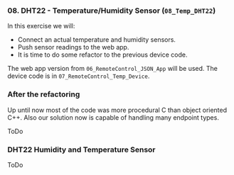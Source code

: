 ### 08. DHT22 - Temperature/Humidity Sensor (`08_Temp_DHT22`)

In this exercise we will:
* Connect an actual temperature and humidity sensors.
* Push sensor readings to the web app.
* It is time to do some refactor to the previous device code.  

The web app version from `06_RemoteControl_JSON_App` will be used.
The device code is in `07_RemoteControl_Temp_Device`.

### After the refactoring

Up until now most of the code was more procedural C than object oriented C++. Also our solution now is capable of handling many endpoint types.

ToDo

### DHT22 Humidity and Temperature Sensor

ToDo
